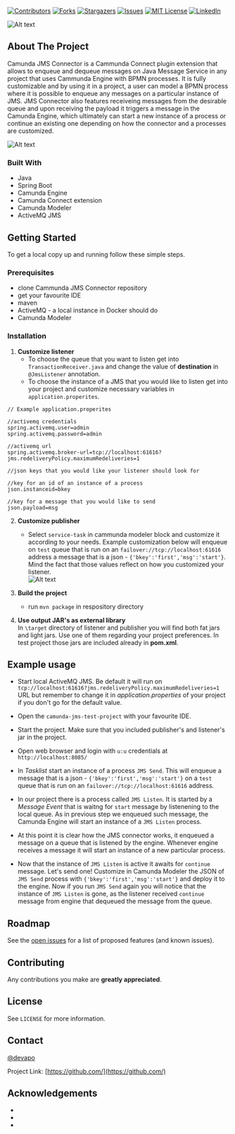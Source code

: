 [![Contributors][contributors-shield]][contributors-url]
[![Forks][forks-shield]][forks-url]
[![Stargazers][stars-shield]][stars-url]
[![Issues][issues-shield]][issues-url]
[![MIT License][license-shield]][license-url]
[![LinkedIn][linkedin-shield]][linkedin-url]


![Alt text](https://bitbucket.org/devapo/camunda-jms-connector/raw/be613f14158caab39b30f458235f3eac1d3b61b1/resources/IMAGES/devapo.PNG "Devapo")

## About The Project

Camunda JMS Connector is a Cammunda Connect plugin extension that allows to enqueue and dequeue messages on Java Message Service in any project that uses Cammunda Engine with BPMN processes.
It is fully customizable and by using it in a project, a user can model a BPMN process where it is possible to enqueue any messages on a particular instance of JMS. JMS Connector also features
receiveing messages from  the desirable queue and upon receiving the payload it triggers a message in the Camunda Engine, which ultimately can start a new instance of a process or continue an 
existing one depending on how the connector and a processes are customized.

![Alt text](https://bitbucket.org/devapo/camunda-jms-connector/raw/9ea400c94a2923cb0f75fb760e278a57da64d201/resources/IMAGES/Camunda%20Flow.png "Cammunda flow")

### Built With

* []() Java
* []() Spring Boot
* []() Camunda Engine
* []() Camunda Connect extension
* []() Camunda Modeler
* []() ActiveMQ JMS

## Getting Started

To get a local copy up and running follow these simple steps.

### Prerequisites

* []() clone Cammunda JMS Connector repository
* []() get your favourite IDE
* []() maven
* []() ActiveMQ - a local instance in Docker should do
* []() Camunda Modeler

### Installation

1. **Customize listener**  
	* To choose the queue that you want to listen get into `TransactionReceiver.java` and change the value of **destination** in `@JmsListener` annotation.
	* To choose the instance of a JMS that you would like to listen get into your project and customize necessary variables in `application.properites`.
```
// Example application.properites

//activemq credentials
spring.activemq.user=admin
spring.activemq.password=admin

//activemq url
spring.activemq.broker-url=tcp://localhost:61616?jms.redeliveryPolicy.maximumRedeliveries=1

//json keys that you would like your listener should look for

//key for an id of an instance of a process 
json.instanceid=bkey

//key for a message that you would like to send
json.payload=msg
```  

2.  **Customize publisher**
	* Select `service-task` in cammunda modeler block and customize it according to your needs. Example customization below will enqueue on `test` queue that is run on an `failover://tcp://localhost:61616` address a message that is a json - `{'bkey':'first','msg':'start'}`. Mind the fact that those values reflect on how you customized your listener.   
![Alt text](https://bitbucket.org/devapo/camunda-jms-connector/raw/d5897526a72425cad0ce1752ead0a023055bab4d/resources/IMAGES/publisher.PNG)

3.  **Build the project**    
    * run `mvn package` in respository directory  
4.  **Use output JAR's as external library**  
   In `\target` directory of listener and publisher you will find both fat jars and light jars. Use one of them regarding your project preferences. In test project those jars are included already in **pom.xml**.

## Example usage

* Start local ActiveMQ JMS. Be default it will run on `tcp://localhost:61616?jms.redeliveryPolicy.maximumRedeliveries=1` URL but remember to change it in *application.properties* of your project if you don't go for the default value.

* Open the `camunda-jms-test-project` with your favourite IDE.

* Start the project. Make sure that you included publisher's and listener's jar in the project.

* Open web browser and login with `u:u` credentials at `http://localhost:8085/`

* In *Tasklist* start an instance of a process `JMS Send`. This will enqueue a message that is a json - `{'bkey':'first','msg':'start'}` on a `test` queue that is run on an `failover://tcp://localhost:61616` address.

* In our project there is a process called `JMS Listen`. It is started by a *Message Event* that is waitng for `start` message by listenening to the local queue. As in previous step we enqueued such message, the Camunda Engine will start an instance of a `JMS Listen` process.

* At this point it is clear how the JMS connector works, it enqueued a message on a queue that is listened by the engine. Whenever engine receives a message it will start an instance of a new particular process. 

* Now that the instance of `JMS Listen` is active it awaits for `continue` message. Let's send one! Customize in Camunda Modeler the JSON of `JMS Send` process with `{'bkey':'first','msg':'start'}` and deploy it to the engine. Now if you run `JMS Send` again you will notice that the instance of `JMS Listen` is gone, as the listener received `continue` message from engine that dequeued the message from the queue.

## Roadmap

See the [open issues](https://github.com/github_username/repo_name/issues) for a list of proposed features (and known issues).


## Contributing

Any contributions you make are **greatly appreciated**.

## License

See `LICENSE` for more information.

## Contact

[@devapo](https://devapo.pl/)

Project Link: [https://github.com/](https://github.com/)

## Acknowledgements

* []()
* []()
* []()

[contributors-shield]: https://img.shields.io/github/contributors/github_username/repo.svg?style=for-the-badge
[contributors-url]: https://github.com/dbader/readme-template
[forks-shield]: https://img.shields.io/github/forks/github_username/repo.svg?style=for-the-badge
[forks-url]: https://github.com/github_username/repo/network/members
[stars-shield]: https://img.shields.io/github/stars/github_username/repo.svg?style=for-the-badge
[stars-url]: https://github.com/github_username/repo/stargazers
[issues-shield]: https://img.shields.io/github/issues/github_username/repo.svg?style=for-the-badge
[issues-url]: https://github.com/github_username/repo/issues
[license-shield]: https://img.shields.io/github/license/github_username/repo.svg?style=for-the-badge
[license-url]: https://github.com/github_username/repo/blob/master/LICENSE.txt
[linkedin-shield]: https://img.shields.io/badge/-LinkedIn-black.svg?style=for-the-badge&logo=linkedin&colorB=555
[linkedin-url]: https://linkedin.com/in/github_username